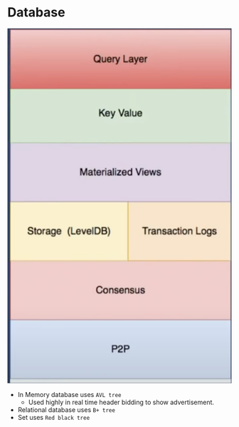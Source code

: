 
# Database

![](./Screen/Database.png )

- In Memory database uses `AVL tree`
    - Used highly in real time header bidding to show advertisement.
- Relational database uses `B+ tree`
- Set uses `Red black tree`